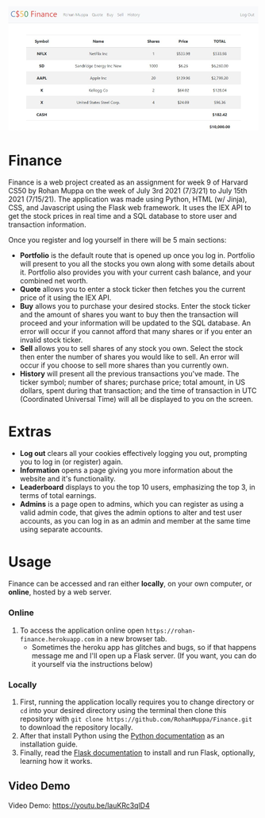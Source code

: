 ![Image of stock portfolio](/static/finance.jpg)

# Finance
Finance is a web project created as an assignment for week 9 of Harvard CS50 by Rohan Muppa on the week of July 3rd 2021 (7/3/21) to July 15th 2021 (7/15/21). The application was made using Python, HTML (w/ Jinja), CSS, and Javascript using the Flask web framework. It uses the IEX API to get the stock prices in real time and a SQL database to store user and transaction information.

Once you register and log yourself in there will be 5 main sections:

* **Portfolio** is the default route that is opened up once you log in. Portfolio will present to you all the stocks you own along with some details about it. Portfolio also provides you with your current cash balance, and your combined net worth.
* **Quote** allows you to enter a stock ticker then fetches you the current price of it using the IEX API.
* **Buy** allows you to purchase your desired stocks. Enter the stock ticker and the amount of shares you want to buy then the transaction will proceed and your information will be updated to the SQL database. An error will occur if you cannot afford that many shares or if you enter an invalid stock ticker.
* **Sell** allows you to sell shares of any stock you own. Select the stock then enter the number of shares you would like to sell. An error will occur if you choose to sell more shares than you currently own.
* **History** will present all the previous transactions you've made. The ticker symbol; number of shares; purchase price; total amount, in US dollars, spent during that
transaction; and the time of transaction in UTC (Coordinated Universal Time) will all be displayed to you on the screen.
# Extras
* **Log out** clears all your cookies effectively logging you out, prompting you to log in (or register) again.
* **Information** opens a page giving you more information about the website and it's functionality.
* **Leaderboard** displays to you the top 10 users, emphasizing the top 3, in terms of total earnings.
* **Admins** is a page open to admins, which you can register as using a valid admin code, that gives the admin options to alter and test user accounts, as you can log in as an admin and member at the same time using separate accounts.
# Usage
Finance can be accessed and ran either **locally**, on your own computer, or **online**, hosted by a web server.
### Online
1. To access the application online open `https://rohan-finance.herokuapp.com` in a new browser tab.
    * Sometimes the heroku app has glitches and bugs, so if that happens message me and I'll open up a Flask server. (If you want, you can do it yourself via the instructions below)
### Locally
1. First, running the application locally requires you to change directory or `cd` into your desired directory using the terminal then clone this repository with `git clone https://github.com/RohanMuppa/Finance.git` to download the repository locally.
1. After that install Python using the [Python documentation](https://docs.python.org/3/using/index.html) as an installation guide.
1. Finally, read the [Flask documentation](https://flask.palletsprojects.com/en/2.0.x/installation/#) to install and run Flask, optionally, learning how it works.

## Video Demo
Video Demo: https://youtu.be/lauKRc3qlD4
